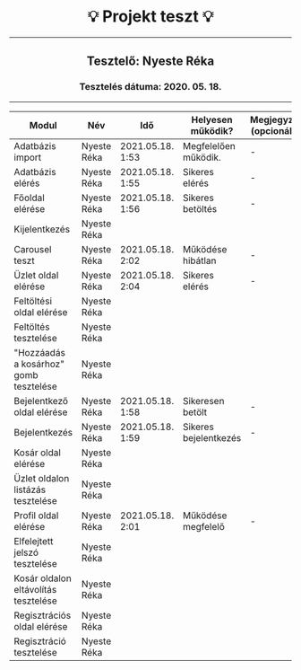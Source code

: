 <h1 align= "center">💡️ Projekt teszt 💡️</h1>
<hr>
<h2 align= "center"> Tesztelő: Nyeste Réka </h2>
<h3 align= "center"> Tesztelés dátuma: 2020. 05. 18. </h3>
<hr>

| Modul | Név | Idő | Helyesen működik? | Megjegyzés (opcionális) |
|-------|------|------|--------------------------|-----------|
| Adatbázis import | Nyeste Réka | 2021.05.18. 1:53 | Megfelelően működik. | - |
| Adatbázis elérés | Nyeste Réka | 2021.05.18. 1:55 | Sikeres elérés | - |
| Főoldal elérése | Nyeste Réka | 2021.05.18. 1:56 | Sikeres betöltés | - |
| Kijelentkezés | Nyeste Réka |  |  |  |
| Carousel teszt | Nyeste Réka | 2021.05.18. 2:02 | Működése hibátlan | - |
| Üzlet oldal elérése | Nyeste Réka | 2021.05.18. 2:04 | Sikeres elérés | - |
| Feltöltési oldal elérése | Nyeste Réka|  |  |  |
| Feltöltés tesztelése | Nyeste Réka |  |  |  |
| "Hozzáadás a kosárhoz" gomb tesztelése | Nyeste Réka |  |  |  |
| Bejelentkező oldal elérése | Nyeste Réka | 2021.05.18. 1:58 | Sikeresen betölt | - |
| Bejelentkezés | Nyeste Réka | 2021.05.18. 1:59 | Sikeres bejelentkezés | - |
| Kosár oldal elérése | Nyeste Réka |  |  |  |
| Üzlet oldalon listázás tesztelése | Nyeste Réka |  |  |  |  |
| Profil oldal elérése | Nyeste Réka | 2021.05.18. 2:01 | Működése megfelelő | - |
| Elfelejtett jelszó tesztelése| Nyeste Réka |  |  |  |
| Kosár oldalon eltávolítás tesztelése | Nyeste Réka |  |  |  |
| Regisztrációs oldal elérése | Nyeste Réka |  |  |  |
| Regisztráció tesztelése| Nyeste Réka |  |  |  |